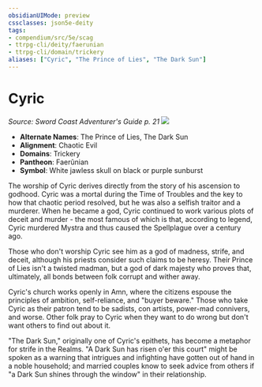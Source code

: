 ```yaml
---
obsidianUIMode: preview
cssclasses: json5e-deity
tags:
- compendium/src/5e/scag
- ttrpg-cli/deity/faerunian
- ttrpg-cli/domain/trickery
aliases: ["Cyric", "The Prince of Lies", "The Dark Sun"]
---
```

# Cyric
*Source: Sword Coast Adventurer's Guide p. 21* 
![](/3-Mechanics/CLI/deities/img/scag-symbol-of-cyric.webp#symbol)

- **Alternate Names**: The Prince of Lies, The Dark Sun
- **Alignment**: Chaotic Evil
- **Domains**: Trickery
- **Pantheon**: Faerûnian
- **Symbol**: White jawless skull on black or purple sunburst

The worship of Cyric derives directly from the story of his ascension to godhood. Cyric was a mortal during the Time of Troubles and the key to how that chaotic period resolved, but he was also a selfish traitor and a murderer. When he became a god, Cyric continued to work various plots of deceit and murder - the most famous of which is that, according to legend, Cyric murdered Mystra and thus caused the Spellplague over a century ago.

Those who don't worship Cyric see him as a god of madness, strife, and deceit, although his priests consider such claims to be heresy. Their Prince of Lies isn't a twisted madman, but a god of dark majesty who proves that, ultimately, all bonds between folk corrupt and wither away.

Cyric's church works openly in Amn, where the citizens espouse the principles of ambition, self-reliance, and "buyer beware." Those who take Cyric as their patron tend to be sadists, con artists, power-mad connivers, and worse. Other folk pray to Cyric when they want to do wrong but don't want others to find out about it.

"The Dark Sun," originally one of Cyric's epithets, has become a metaphor for strife in the Realms. "A Dark Sun has risen o'er this court" might be spoken as a warning that intrigues and infighting have gotten out of hand in a noble household; and married couples know to seek advice from others if "a Dark Sun shines through the window" in their relationship.